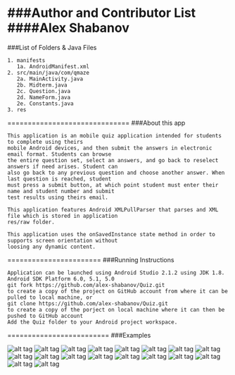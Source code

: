 ###Author and Contributor List
####Alex Shabanov
==============================
###List of Folders & Java Files
```
1. manifests
   1a. AndroidManifest.xml
2. src/main/java/com/qmaze
   2a. MainActivity.java
   2b. Midterm.java
   2c. Question.java
   2d. NameForm.java
   2e. Constants.java
3. res
```
==============================
###About this app
```
This application is an mobile quiz application intended for students to complete using theirs
mobile Android devices, and then submit the answers in electronic email format. Students can browse
the entire question set, select an answers, and go back to reselect answers if need arises. Student can
also go back to any previous question and choose another answer. When last question is reached, student
must press a submit button, at which point student must enter their name and student number and submit
test results using theirs email.

This application features Android XMLPullParser that parses and XML file which is stored in application
res/raw folder.

This application uses the onSavedInstance state method in order to supports screen orientation without
loosing any dynamic content. 
```
=======================
###Running Instructions
```
Application can be launched using Android Studio 2.1.2 using JDK 1.8.
Android SDK Platform 6.0, 5.1, 5.0
git fork https://github.com/alex-shabanov/Quiz.git  
to create a copy of the project on GitHub account from where it can be pulled to local machine, or
git clone https://github.com/alex-shabanov/Quiz.git 
to create a copy of the porject on local machine where it can then be pushed to GitHub account
Add the Quiz folder to your Android project workspace.
```
=========================
###Examples

![alt tag](https://github.com/alex-shabanov/Quiz/blob/master/Screenshots/quizimage1.png) ![alt tag](https://github.com/alex-shabanov/Quiz/blob/master/Screenshots/quizimage5.png)
![alt tag](https://github.com/alex-shabanov/Quiz/blob/master/Screenshots/quizimage6.png) ![alt tag](https://github.com/alex-shabanov/Quiz/blob/master/Screenshots/quizimage7.png)
![alt tag](https://github.com/alex-shabanov/Quiz/blob/master/Screenshots/quizimage2.png) ![alt tag](https://github.com/alex-shabanov/Quiz/blob/master/Screenshots/quizimage3.png)
![alt tag](https://github.com/alex-shabanov/Quiz/blob/master/Screenshots/quizimage4.png) ![alt tag](https://github.com/alex-shabanov/Quiz/blob/master/Screenshots/quizimage8.png)
![alt tag](https://github.com/alex-shabanov/Quiz/blob/master/Screenshots/quizimage9.png) ![alt tag](https://github.com/alex-shabanov/Quiz/blob/master/Screenshots/quizimage10.png)
![alt tag](https://github.com/alex-shabanov/Quiz/blob/master/Screenshots/quizimage11.png) ![alt tag](https://github.com/alex-shabanov/Quiz/blob/master/Screenshots/quizimage12.png)
![alt tag](https://github.com/alex-shabanov/Quiz/blob/master/Screenshots/quizimage15.png) ![alt tag](https://github.com/alex-shabanov/Quiz/blob/master/Screenshots/quizimage18.png)
![alt tag](https://github.com/alex-shabanov/Quiz/blob/master/Screenshots/quizimage17.png) ![alt tag](https://github.com/alex-shabanov/Quiz/blob/master/Screenshots/quizimage21.png)
![alt tag](https://github.com/alex-shabanov/Quiz/blob/master/Screenshots/quizimage20.png) ![alt tag](https://github.com/alex-shabanov/Quiz/blob/master/Screenshots/quizimage16.png)
